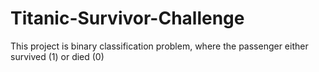 # Titanic-Survivor-Challenge
This project is binary classification problem, where the passenger either survived (1) or died (0)
